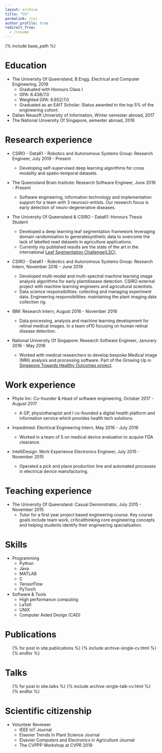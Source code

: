 ```yaml
---
layout: archive
title: "CV"
permalink: /cv/
author_profile: true
redirect_from:
  - /resume
---
```


{% include base_path %}

Education
======
* The University Of Queensland, B.Engg. Electrical and Computer Engineering, 2019
  * Graduated with Honours Class I
  * GPA: 6.438/7.0
  * Weighted GPA: 6.652/7.0
  * Graduated as an EAIT Scholar: Status awarded to the top 5% of the engineering cohort. 
* Dalian Neusoft University of Information, Winter semester abroad, 2017
* The National University Of Singapore, semester abroad, 2016

Research experience
======
* CSIRO - Data61 - Robotics and Autonomous Systems Group: Research Engineer, July 2019 - Present
  * Developing self-supervised deep learning algorithms for cross modality and spatio-temporal datasets.

* The Queensland Brain Institute: Research Software Engineer, June 2019 - Present
  * Software engineering, information technology and implementation support for a team with 3 neurosci-entists.  Our research focus is early detection of neuro-degenerative diseases.

* The University Of Queensland & CSIRO - Data61: Honours Thesis Student
  * Developed a deep learning leaf segmentation framework leveraging domain randomisation to generatesynthetic data to overcome the lack of labelled read datasets in agriculture applications.
  * Currently my published results are the state of the art in the international [Leaf Segmentation Challenge(LSC)](www.competitions.codalab.org/competitions/18405).

* CSIRO - Data61 - Robotics and Autonomous Systems Group: Research Intern, November 2016 - June 2019
  * Developed multi-modal and multi-spectral machine learning image analysis algorithms for early plantdisease detection. CSIRO external project with machine learning engineers and agricultural scientists.
  * Data science responsibilities: collecting and managing experiment data. Engineering responsibilities: maintaining the plant imaging data collection rig.

* IBM: Research Intern, August 2016 - November 2016
  * Data processing, analysis and machine learning development for retinal medical images. In a team of10 focusing on human retinal disease detection.

* National University Of Singapore: Research Software Engineer, Janurary 2016 - May 2016
  * Worked with medical researchers to develop bespoke Medical image (MRI) analysis and processing software. Part of the Growing Up in [Singapore Towards Healthy Outcomes project](www.gusto.sg).

Work experience
======
* Phyto Inc: Co-founder & Head of software engineering, October 2017 - August 2017
  * A GP, physiotherapist and I co-founded a digital health platform and information service which provides health tech solutions.

* Impedimed: Electrical Engineering Intern, May 2016 - July 2016
  * Worked in a team of 5 on medical device evaluation to acquire FDA clearance.

* IntelliDesign: Work Experience Electronics Engineer, July 2015 - November 2015
  * Operated a pick and place production line and automated processes in electrical device manufacturing.

Teaching experience
======
* The University Of Queensland: Casual Demonstrator, July 2015 - November 2015
  * Tutor for a first year project based engineering course.  Key course goals include team work, criticalthinking core engineering concepts and helping students identify their engineering specialisation.
  
Skills
======
* Programming
  * Python
  * Java
  * MATLAB
  * C
  * TensorFlow
  * PyTorch
* Software & Tools
  * High performance computing
  * LaTeX
  * UNIX
  * Computer Aided Design (CAD)

Publications
======
  <ul>{% for post in site.publications %}
    {% include archive-single-cv.html %}
  {% endfor %}</ul>
  
Talks
======
  <ul>{% for post in site.talks %}
    {% include archive-single-talk-cv.html %}
  {% endfor %}</ul>
  
<!--
Teaching
======
  <ul>{% for post in site.teaching %}
    {% include archive-single-cv.html %}
  {% endfor %}</ul>
-->
  
Scientific citizenship
======
* Volunteer Reviewer
  * IEEE IoT Journal
  * Elsevier Trends In Plant Science Journal
  * Elsevier Computers and Electronics in Agriculture Journal
  * The CVPPP Workshop at CVPR 2019
